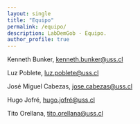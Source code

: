 ```yaml
---
layout: single
title: "Equipo"
permalink: /equipo/
description: LabDemGob - Equipo.
author_profile: true
---
```



Kenneth Bunker, kenneth.bunker@uss.cl

Luz Poblete, luz.poblete@uss.cl

José Miguel Cabezas, jose.cabezas@uss.cl

Hugo Jofré, hugo.jofré@uss.cl

Tito Orellana, tito.orellana@uss.cl
